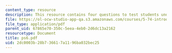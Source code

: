 ```yaml
---
content_type: resource
description: This resource contains four questions to test students understanding.
file: https://ol-ocw-studio-app-qa.s3.amazonaws.com/courses/5-74-introductory-quantum-mechanics-ii-spring-2004/2dc0003b28b736617a1196ba032bec25_ps6.pdf
file_type: application/pdf
parent_uid: 67865e70-350c-5eea-4eb0-2d6dc13a2162
resourcetype: Document
title: ps6.pdf
uid: 2dc0003b-28b7-3661-7a11-96ba032bec25
---
```

